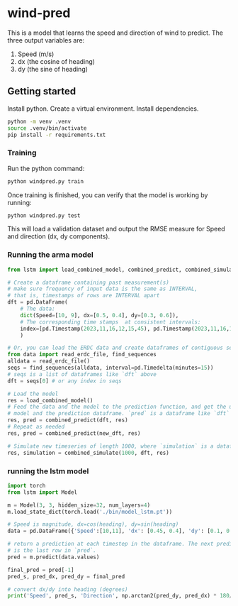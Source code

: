 # wind-pred

This is a model that learns the speed and direction of wind to predict. The three output variables are:

1. Speed (m/s)
2. dx (the cosine of heading)
3. dy (the sine of heading)

## Getting started

Install python. Create a virtual environment. Install dependencies.

```bash
python -m venv .venv
source .venv/bin/activate
pip install -r requirements.txt
```


### Training

Run the python command:

```bash
python windpred.py train
```

Once training is finished, you can verify that the model is working by running:

```bash
python windpred.py test
```

This will load a validation dataset and output the RMSE measure for Speed and direction (dx, dy components).

### Running the arma model

```python
from lstm import load_combined_model, combined_predict, combined_simulate, INTERVAL

# Create a dataframe containing past measurement(s)
# make sure frequency of input data is the same as INTERVAL,
# that is, timestamps of rows are INTERVAL apart
dft = pd.DataFrame(
    # The data:
    dict(Speed=[10, 9], dx=[0.5, 0.4], dy=[0.3, 0.6]),
    # The corresponding time stamps  at consistent intervals:
    index=[pd.Timestamp(2023,11,16,12,15,45), pd.Timestamp(2023,11,16,12,30,45), ..]
    )

# Or, you can load the ERDC data and create dataframes of contiguous sequences:
from data import read_erdc_file, find_sequences
alldata = read_erdc_file()
seqs = find_sequences(alldata, interval=pd.Timedelta(minutes=15))
# seqs is a list of dataframes like `dft` above
dft = seqs[0] # or any index in seqs

# Load the model
res = load_combined_model()
# Feed the data and the model to the prediction function, and get the updated
# model and the prediction dataframe. `pred` is a dataframe like `dft`
res, pred = combined_predict(dft, res)
# Repeat as needed
res, pred = combined_predict(new_dft, res)

# Simulate new timeseries of length 1000, where `simulation` is a dataframe like `dft`
res, simulation = combined_simulate(1000, dft, res)
```

### running the lstm model


```python
import torch
from lstm import Model

m = Model(3, 3, hidden_size=32, num_layers=4)
m.load_state_dict(torch.load('./bin/model_lstm.pt'))

# Speed is magnitude, dx=cos(heading), dy=sin(heading)
data = pd.DataFrame({'Speed':[10,11], 'dx': [0.45, 0.4], 'dy': [0.1, 0.3]})

# return a prediction at each timestep in the dataframe. The next prediction
# is the last row in `pred`.
pred = m.predict(data.values)

final_pred = pred[-1]
pred_s, pred_dx, pred_dy = final_pred

# convert dx/dy into heading (degrees)
print('Speed', pred_s, 'Direction', np.arctan2(pred_dy, pred_dx) * 180/np.pi)
```
